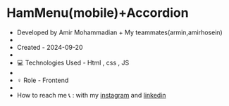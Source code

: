 # HamMenu(mobile)+Accordion

- Developed by Amir Mohammadian + My teammates(armin,amirhosein)
- 
- Created - 2024-09-20
- 
- 💻 Technologies Used - Html , css , JS
- 
- ♀️ Role - Frontend
- 
- How to reach me 📞 : with my [instagram](https://www.instagram.com/amirmohammadian.web) and [linkedin](https://www.linkedin.com/in/amir-mohammadian-aa571b31b/)
